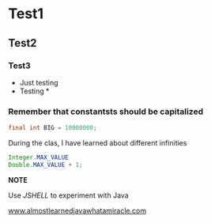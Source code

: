 # Test1
## Test2
### Test3
* Just testing
* Testing *
### Remember that constantsts should be capitalized
```java
final int BIG = 10000000;
```

During the clas, I have learned about different infinities

```java
Integer.MAX_VALUE
Double.MAX_VALUE + 1;
```
**NOTE**

Use *JSHELL* to experiment with Java

www.almostlearnedjavawhatamiracle.com
